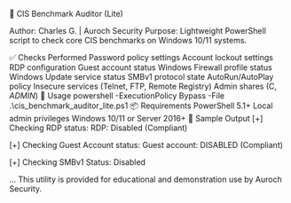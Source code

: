 🔐 CIS Benchmark Auditor (Lite)

Author: Charles G. | Auroch Security
Purpose: Lightweight PowerShell script to check core CIS benchmarks on Windows 10/11 systems.

✅ Checks Performed
Password policy settings
Account lockout settings
RDP configuration
Guest account status
Windows Firewall profile status
Windows Update service status
SMBv1 protocol state
AutoRun/AutoPlay policy
Insecure services (Telnet, FTP, Remote Registry)
Admin shares (C$, ADMIN$)
🚀 Usage
powershell -ExecutionPolicy Bypass -File .\cis_benchmark_auditor_lite.ps1
📦 Requirements
PowerShell 5.1+
Local admin privileges
Windows 10/11 or Server 2016+
📄 Sample Output
[+] Checking RDP status:
RDP: Disabled (Compliant)

[+] Checking Guest Account status:
Guest account: DISABLED (Compliant)

[+] Checking SMBv1 Status:
Disabled

...
This utility is provided for educational and demonstration use by Auroch Security.
